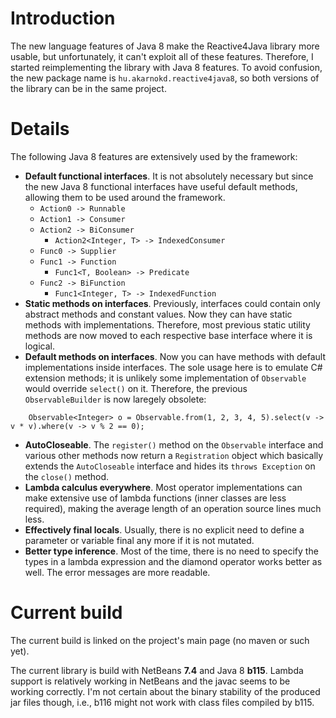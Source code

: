 

# Introduction #

The new language features of Java 8 make the Reactive4Java library more usable, but unfortunately, it can't exploit all of these features. Therefore, I started reimplementing the library with Java 8 features. To avoid confusion, the new package name is `hu.akarnokd.reactive4java8`, so both versions of the library can be in the same project.

# Details #

The following Java 8 features are extensively used by the framework:

  * **Default functional interfaces**. It is not absolutely necessary but since the new Java 8 functional interfaces have useful default methods, allowing them to be used around the framework.
    * `Action0 -> Runnable`
    * `Action1 -> Consumer`
    * `Action2 -> BiConsumer`
      * `Action2<Integer, T> -> IndexedConsumer`
    * `Func0 -> Supplier`
    * `Func1 -> Function`
      * `Func1<T, Boolean> -> Predicate`
    * `Func2 -> BiFunction`
      * `Func1<Integer, T> -> IndexedFunction`
  * **Static methods on interfaces**. Previously, interfaces could contain only abstract methods and constant values. Now they can have static methods with implementations. Therefore, most previous static utility methods are now moved to each respective base interface where it is logical.
  * **Default methods on interfaces**. Now you can have methods with default implementations inside interfaces. The sole usage here is to emulate C# extension methods; it is unlikely some implementation of `Observable` would override `select()` on it. Therefore, the previous `ObservableBuilder` is now laregely obsolete:
```
    Observable<Integer> o = Observable.from(1, 2, 3, 4, 5).select(v -> v * v).where(v -> v % 2 == 0);
```
  * **AutoCloseable**. The `register()` method on the `Observable` interface and various other methods now return a `Registration` object which basically extends the `AutoCloseable` interface and hides its `throws Exception` on the `close()` method.
  * **Lambda calculus everywhere**. Most operator implementations can make extensive use of lambda functions (inner classes are less required), making the average length of an operation source lines much less.
  * **Effectively final locals**. Usually, there is no explicit need to define a parameter or variable final any more if it is not mutated.
  * **Better type inference**. Most of the time, there is no need to specify the types in a lambda expression and the diamond operator works better as well. The error messages are more readable.

# Current build #

The current build is linked on the project's main page (no maven or such yet).

The current library is build with NetBeans **7.4** and Java 8 **b115**. Lambda support is relatively working in NetBeans and the javac seems to be working correctly. I'm not certain about the binary stability of the produced jar files though, i.e., b116 might not work with class files compiled by b115.